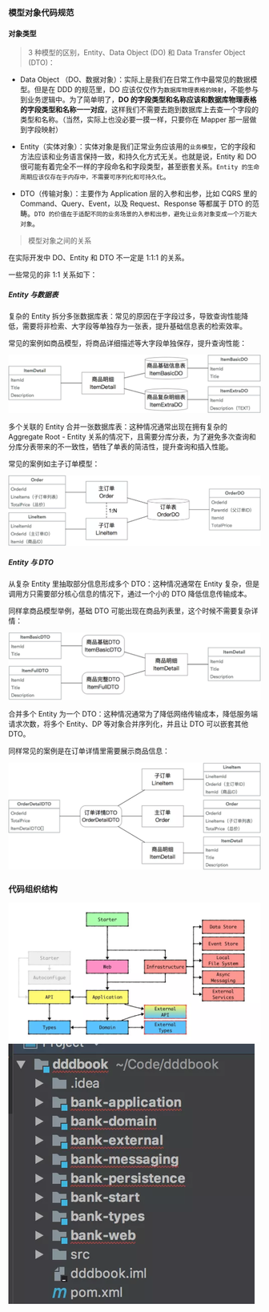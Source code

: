### 模型对象代码规范

#### 对象类型

> 3 种模型的区别，Entity、Data Object (DO) 和 Data Transfer Object (DTO)：

* Data Object （DO、数据对象）：实际上是我们在日常工作中最常见的数据模型。但是在 DDD 的规范里，DO 应该仅仅作为`数据库物理表格的映射`，不能参与到业务逻辑中。为了简单明了，**DO 的字段类型和名称应该和数据库物理表格的字段类型和名称一一对应**，这样我们不需要去跑到数据库上去查一个字段的类型和名称。（当然，实际上也没必要一摸一样，只要你在 Mapper 那一层做到字段映射）


* Entity（实体对象）：实体对象是我们正常业务应该用的`业务模型`，它的字段和方法应该和业务语言保持一致，和持久化方式无关。也就是说，Entity 和 DO 很可能有着完全不一样的字段命名和字段类型，甚至嵌套关系。`Entity 的生命周期应该仅存在于内存中，不需要可序列化和可持久化`。


* DTO（传输对象）：主要作为 Application 层的入参和出参，比如 CQRS 里的 Command、Query、Event，以及 Request、Response 等都属于 DTO 的范畴。`DTO 的价值在于适配不同的业务场景的入参和出参，避免让业务对象变成一个万能大对象`。

> 模型对象之间的关系

在实际开发中 DO、Entity 和 DTO 不一定是 1:1:1 的关系。

一些常见的非 1:1 关系如下： 

##### Entity 与数据表

复杂的 Entity 拆分多张数据库表：常见的原因在于字段过多，导致查询性能降低，需要将非检索、大字段等单独存为一张表，提升基础信息表的检索效率。

常见的案例如商品模型，将商品详细描述等大字段单独保存，提升查询性能：

![img.png](img.png)

多个关联的 Entity 合并一张数据库表：这种情况通常出现在拥有复杂的 Aggregate Root - Entity 关系的情况下，且需要分库分表，为了避免多次查询和分库分表带来的不一致性，牺牲了单表的简洁性，提升查询和插入性能。

常见的案例如主子订单模型：

![img_1.png](img_1.png)

##### Entity 与 DTO

从复杂 Entity 里抽取部分信息形成多个 DTO：这种情况通常在 Entity 复杂，但是调用方只需要部分核心信息的情况下，通过一个小的 DTO 降低信息传输成本。

同样拿商品模型举例，基础 DTO 可能出现在商品列表里，这个时候不需要复杂详情：

![img_2.png](img_2.png)

合并多个 Entity 为一个 DTO：这种情况通常为了降低网络传输成本，降低服务端请求次数，将多个 Entity、DP 等对象合并序列化，并且让 DTO 可以嵌套其他 DTO。

同样常见的案例是在订单详情里需要展示商品信息：

![img_3.png](img_3.png)


### 代码组织结构

![img_4.png](img_4.png)
![img_5.png](img_5.png)







